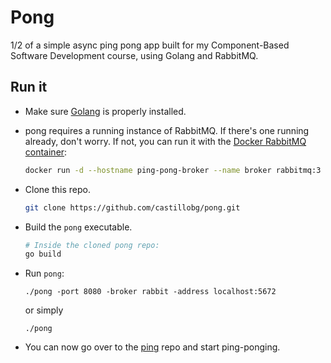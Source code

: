 # Pong

1/2 of a simple async ping pong app built for my Component-Based Software Development course, using Golang
and RabbitMQ.

## Run it

- Make sure [Golang](https://golang.org/dl/) is properly installed.

- pong requires a running instance of RabbitMQ. If there's one running already, don't worry. If not, you can run it with the [Docker RabbitMQ container](https://hub.docker.com/_/rabbitmq/):
  ```sh
  docker run -d --hostname ping-pong-broker --name broker rabbitmq:3
  ```

- Clone this repo.

  ```sh
  git clone https://github.com/castillobg/pong.git
  ```

- Build the `pong` executable.

  ```sh
  # Inside the cloned pong repo:
  go build
  ```

- Run `pong`:
  ```
  ./pong -port 8080 -broker rabbit -address localhost:5672
  ```
  or simply
  ```
  ./pong
  ```

- You can now go over to the [ping](https://github.com/castillobg/pong) repo and start ping-ponging.
